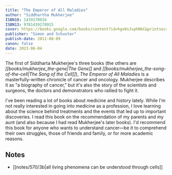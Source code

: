 ```yaml
---
title: "The Emperor of All Maladies"
author: "Siddhartha Mukherjee"
ISBN10: 1439170916
ISBN13: 9781439170915
cover: https://books.google.com/books/content?id=hgx0sJvphNkC&printsec=frontcover&img=1&zoom=1&edge=curl&source=gbs_api
publisher: "Simon and Schuster"
publish-date: 2011-08-09
canon: false
date: 2023-06-04
---
```


The first of Siddharta Mukherjee's three books (the others are *[[books/mukherjee_the-gene|The Gene]]* and *[[books/mukherjee_the-song-of-the-cell|The Song of the Cell]]*), *The Emperor of All Maladies* is a masterfully-written chronicle of cancer and oncology.
Mukherjee describes it as "a biography of cancer," but it's also the story of the scientists and surgeons, the doctors and demonstrators who rallied to fight it.

I've been reading a lot of books about medicine and history lately.
While I'm not really interested in going into medicine as a profession, I love learning about the science behind treatments and the events that led up to important discoveries.
I read this book on the recommendation of my parents and my aunt (and also because I had read Mukherjee's later books).
I'd recommend this book for anyone who wants to understand cancer—be it to comprehend their own struggles, those of friends and family, or for more academic reasons.

## Notes
- [[notes/570/3b|all living phenomena can be understood through cells]]